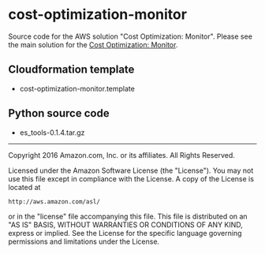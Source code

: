 # cost-optimization-monitor
Source code for the AWS solution "Cost Optimization: Monitor". Please see the main solution for the [Cost Optimization: Monitor](https://aws.amazon.com/answers/account-management/cost-optimization-monitor/). 

## Cloudformation template

- cost-optimization-monitor.template

## Python source code

- es_tools-0.1.4.tar.gz

***

Copyright 2016 Amazon.com, Inc. or its affiliates. All Rights Reserved.

Licensed under the Amazon Software License (the "License"). You may not use this file except in compliance with the License. A copy of the License is located at

    http://aws.amazon.com/asl/

or in the "license" file accompanying this file. This file is distributed on an "AS IS" BASIS, WITHOUT WARRANTIES OR CONDITIONS OF ANY KIND, express or implied. See the License for the specific language governing permissions and limitations under the License.

